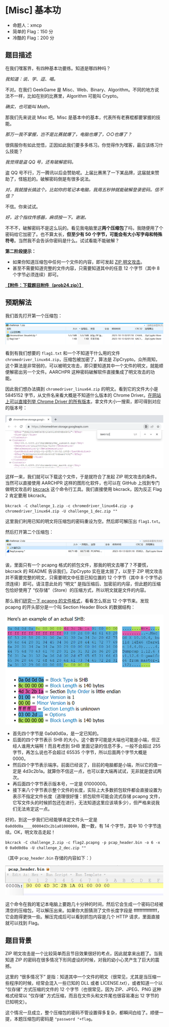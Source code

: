 # [Misc] 基本功

- 命题人：xmcp
- 简单的 Flag：150 分
- 冷酷的 Flag：200 分

## 题目描述

<p>在我们嘿客界，有四种基本功要练。知道是哪四种吗？</p>
<p><em>我知道：说、学、逗、唱。</em></p>
<p>不对。在我们 GeekGame 是 Misc、Web、Binary、Algorithm。不同的地方说法不一样，比如在别的比赛里，Algorithm 可能叫 Crypto。</p>
<p><em>确实，也可能叫 Math。</em></p>
<p>那我们先来说说 Misc 吧。Misc 是基本中的基本，代表所有老赛棍都要掌握的技能。</p>
<p><em>那万一我不掌握，岂不是比赛就爆了，电脑也爆了，○○也爆了？</em></p>
<p>很佩服你有如此觉悟，正因如此我们要多多练习。你觉得作为嘿客，最应该练习什么技能？</p>
<p><em>我觉得是盗 QQ 号，还有破解密码。</em></p>
<p>盗 QQ 号不行，万一腾讯以后会赞助呢。上届比赛黑了一下某品牌，这届就来赞助了，怪尴尬的。破解密码倒是有很多说法。</p>
<p><em>对，我就擅长搞这个。比如你的笔记本电脑，我用五秒钟就能破解登录密码。信不信？</em></p>
<p>不信。你来试试。</p>
<p><em>好，这个指纹传感器，麻烦按一下。谢谢。</em></p>
<p>不不不，破解密码不是这么玩的。看见我电脑里这<strong>两个压缩包</strong>了吗，我随便用了个密码给它加密了。也不算太长，<strong>但至少有 50 个字节，可能会有大小写字母和特殊符号</strong>。当然我不会告诉你密码是什么。试试看能不能破解？</p>
<div class="well">
<p><strong>第二阶段提示：</strong></p>
<ul>
<li>如果你知道压缩包中任何一个文件的内容，即可发起 <a target="_blank" rel="noopener noreferrer" href="https://github.com/kimci86/bkcrack">ZIP 明文攻击</a>。</li>
<li>甚至不需要知道完整的文件内容，只需要知道其中的任意 12 个字节（其中 8 个字节必须连续）即可。</li>
</ul>
</div>


**[【附件：下载题目附件（prob24.zip）】](attachment/prob24.zip)**

## 预期解法

我们首先打开第一个压缩包：

![image-20231021042251677](assets/image-20231021042251677.png)

看到有我们想要的 `flag1.txt` 和一个不知道干什么用的文件 `chromedriver_linux64.zip`，压缩包被加密了，算法是 ZipCrypto。众所周知，这个算法是非常弱的，可以被明文攻击，即只要知道其中一个文件的明文，就能顺便解密出另一个文件。AARCHPR 这种密码破解软件直接集成了明文攻击的功能。

因此我们想办法搞到 `chromedriver_linux64.zip` 的明文。看到它的文件大小是 5845152 字节，从文件名来看大概是不知道什么版本的 Chrome Driver。[在网站上可以直接列举 Chrome Driver 的所有版本](https://chromedriver.storage.googleapis.com/)，拿文件大小一搜索，即可得到对应的版本号：

![image-20231021042510835](assets/image-20231021042510835.png)

这样一来，我们就可以下载这个文件，于是就符合了发起 ZIP 明文攻击的条件。当然可以直接使用 AARCHPR 这样的图形化软件，也可以在 GitHub 上找到专门做明文攻击的 [bkcrack](https://github.com/kimci86/bkcrack) 这个命令行工具。我们直接使用 bkcrack，因为反正 Flag 2 肯定要用 bkcrack。

`bkcrack -C challenge_1.zip -c chromedriver_linux64.zip -p chromedriver_linux64.zip -U challenge_1_dec.zip ""`

这里我们利用已知的明文将压缩包的密码重设为空。然后即可解压出 `flag1.txt`。

然后打开第二个压缩包：

![image-20231021043143394](assets/image-20231021043143394.png)

诶，里面只有一个 pcapng 格式的抓包文件，那我的明文去哪了？不要慌，bkcrack 的 README 告诉我们，ZipCrypto 实在是太弱了，以至于 ZIP 明文攻击并不需要完整的明文，只需要明文中任意已知位置的 12 个字节（其中 8 个字节必须连续）即可。请注意此处的 “明文” 是指压缩后、加密前的内容，但此题的压缩包恰好使用了 “仅存储”（Store）的压缩方式，所以明文就是文件的内容。

那么我们[研究一下 pcapng 的文件格式](https://pcapng.com/)，看看怎么抠出 12 个字节来。发现 pcapng 的开头部分是一个叫 Section Header Block 的数据结构：

![image-20231021043316013](assets/image-20231021043316013.png)

- 首先四个字节是 0a0d0d0a，是一定已知的。
- 后面的四个字节表示 SHB 的大小。这个数字可能是大端也可能是小端，但正经人谁用大端啊！而且考虑到 SHB 里面记录的信息不多，一般不会超过 255 字节，再怎么说也不会超过 65535 个字节，所以后面两个字节大概是 0000。
- 然后四个字节表示端序。前面已经说了，目前的电脑都是小端，所以它的值一定是 4d3c2b1a。就算你不信这一点，也可以拿大端再试试，无非就是尝试两次。
- 再后面四个字节表示版本号，一定是 01000000。
- 接下来八个字节表示整个文件的长度，实际上大多数抓包软件都会直接设置为  表示不指定文件长度（道理很好懂：抓包软件可能会流式存储 pcapng 文件，它写文件头的时候抓包还在进行，无法知道这里应该填多少），但严格来说我们无法肯定这一点。

好的，到这一步我们已经能够肯定文件头一定是 `0a0d0d0a____00004d3c2b1a01000000`，数一数，有 14 个字节，其中 10 个字节连续。OK，明文攻击走起！

`bkcrack -C challenge_2.zip -c flag2.pcapng -p pcap_header.bin -o 6 -x 0 0a0d0d0a -U challenge_2_dec.zip ""`

（其中 `pcap_header.bin` 存储的内容如下：）

![image-20231021044234738](assets/image-20231021044234738.png)

这个命令在我的笔记本电脑上要跑几十分钟的时间，然后它会生成一个密码已经被清空的压缩包，可以解压出来。如果你大胆猜测了文件长度字段是 ffffffffffffffff，它会跑得更快一些。解压完成后可以看到抓包内容是几个 HTTP 请求，里面直接就可以找到 Flag。

## 题目背景

ZIP 明文攻击是一个比较简单而且节目效果很好的考点，因此就拿来出题了。当我知道 ZIP 的密码在很多情况下形同虚设的时候，对我的幼小心灵产生了巨大的震撼。

这里的 “很多情况下” 是指：知道其中一个文件的明文（很常见，尤其是当压缩一些程序的时候，经常会混入一些已知的 DLL 或者 LICENSE.txt），或者知道一个以 “仅存储” 方式压缩的文件的 12 个字节（也很常见，因为 ZIP、JPEG、PNG 这种格式经常以 “仅存储” 方式压缩，而且在文件头和文件尾也很容易凑出 12 字节的已知明文）。

这个情况一旦成立，整个压缩包的密码不管设置得多复杂，都瞬间白给了。顺便一提，本题压缩包的密码是 `"password "+flag`。